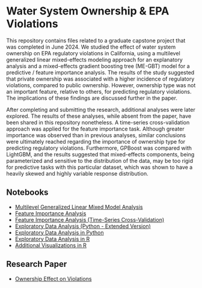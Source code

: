 # Water System Ownership & EPA Violations

This repository contains files related to a graduate capstone project that was completed in June 2024. We studied the effect of water system ownership on EPA regulatory violations in California, using a multilevel generalized linear mixed-effects modeling approach for an explanatory analysis and a mixed-effects gradient boosting tree (ME-GBT) model for a predictive / feature importance analysis. The results of the study suggested that private ownership was associated with a higher incidence of regulatory violations, compared to public ownership. However, ownership type was not an important feature, relative to others, for predicting regulatory violations. The implications of these findings are discussed further in the paper.

After completing and submitting the research, additional analyses were later explored. The results of these analyses, while absent from the paper, have been shared in this repository nonetheless. A time-series cross-validation approach was applied for the feature importance task. Although greater importance was observed than in previous analyses, similar conclusions were ultimately reached regarding the importance of ownership type for predicting regulatory violations. Furthermore, GPBoost was compared with LightGBM, and the results suggested that mixed-effects components, being parameterized and sensitive to the distribution of the data, may be too rigid for predictive tasks with this particular dataset, which was shown to have a heavily skewed and highly variable response distribution.

## Notebooks
- [Multilevel Generalized Linear Mixed Model Analysis](water_quality_multilevel_glmm.ipynb)
- [Feature Importance Analysis](water_quality_feature_importance.ipynb)
- [Feature Importance Analysis (Time-Series Cross-Validation)](water_quality_feature_importance_ts.ipynb)
- [Exploratory Data Analysis (Python - Extended Version)](water_quality_EDA.ipynb)
- [Exploratory Data Analysis in Python](water_quality_EDA_in_python.ipynb)
- [Exploratory Data Analysis in R](water_quality_EDA_in_R.ipynb)
- [Additional Visualizations in R](water_quality_other_viz_in_R.ipynb)

## Research Paper
- [Ownership Effect on Violations](ownership_effect_on_violations.pdf)